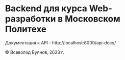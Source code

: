 # Backend для курса Web-разработки в Московском Политехе

Документация к API - http://localhost:8000/api-docs/

&copy; Всеволод Буянов, 2023 г.
